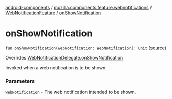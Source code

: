 [android-components](../../index.md) / [mozilla.components.feature.webnotifications](../index.md) / [WebNotificationFeature](index.md) / [onShowNotification](./on-show-notification.md)

# onShowNotification

`fun onShowNotification(webNotification: `[`WebNotification`](../../mozilla.components.concept.engine.webnotifications/-web-notification/index.md)`): `[`Unit`](https://kotlinlang.org/api/latest/jvm/stdlib/kotlin/-unit/index.html) [(source)](https://github.com/mozilla-mobile/android-components/blob/master/components/feature/webnotifications/src/main/java/mozilla/components/feature/webnotifications/WebNotificationFeature.kt#L65)

Overrides [WebNotificationDelegate.onShowNotification](../../mozilla.components.concept.engine.webnotifications/-web-notification-delegate/on-show-notification.md)

Invoked when a web notification is to be shown.

### Parameters

`webNotification` - The web notification intended to be shown.